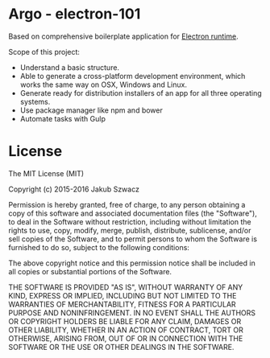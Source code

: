 Argo - electron-101
==============
Based on comprehensive boilerplate application for [Electron runtime](http://electron.atom.io).  

Scope of this project:

- Understand a basic structure.
- Able to generate a cross-platform development environment, which works the same way on OSX, Windows and Linux.
- Generate ready for distribution installers of an app for all three operating systems.
- Use package manager like npm and bower
- Automate tasks with Gulp

# License

The MIT License (MIT)

Copyright (c) 2015-2016 Jakub Szwacz

Permission is hereby granted, free of charge, to any person obtaining a copy
of this software and associated documentation files (the "Software"), to deal
in the Software without restriction, including without limitation the rights
to use, copy, modify, merge, publish, distribute, sublicense, and/or sell
copies of the Software, and to permit persons to whom the Software is
furnished to do so, subject to the following conditions:

The above copyright notice and this permission notice shall be included in all
copies or substantial portions of the Software.

THE SOFTWARE IS PROVIDED "AS IS", WITHOUT WARRANTY OF ANY KIND, EXPRESS OR
IMPLIED, INCLUDING BUT NOT LIMITED TO THE WARRANTIES OF MERCHANTABILITY,
FITNESS FOR A PARTICULAR PURPOSE AND NONINFRINGEMENT. IN NO EVENT SHALL THE
AUTHORS OR COPYRIGHT HOLDERS BE LIABLE FOR ANY CLAIM, DAMAGES OR OTHER
LIABILITY, WHETHER IN AN ACTION OF CONTRACT, TORT OR OTHERWISE, ARISING FROM,
OUT OF OR IN CONNECTION WITH THE SOFTWARE OR THE USE OR OTHER DEALINGS IN THE
SOFTWARE.
